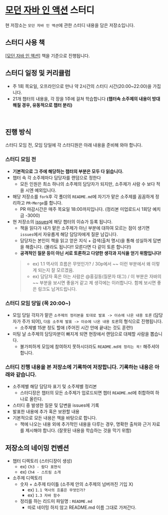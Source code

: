 # [모던 자바 인 액션](http://www.yes24.com/Product/Goods/77125987) 스터디

현 저장소는 `모던 자바 인 액션`에 관한 스터디 내용을 담은 저장소입니다.

## 스터디 사용 책

[[모던 자바 인 액션]](http://www.yes24.com/Product/Goods/77125987) 책을 기준으로 진행됩니다.

## 스터디 일정 및 커리큘럼

- 주 1회 목요일, 오프라인으로 만나 약 2시간의 스터디 시간(20:00~22:00)을 가집니다.
- 21개 챕터의 내용을, 각 장을 1주에 걸쳐 학습합니다 __(챕터속 소주제의 내용이 방대해질 경우, 유동적으로 챕터 분리)__

<br>


## 진행 방식
스터디 모임 전, 모임 당일에 각 스터디원은 아래 내용을 준비해 와야 합니다.
### 스터디 모임 전 
- **기본적으로 그 주에 해당하는 챕터의 부분은 모두 다 읽습니다.**
- 챕터 속 각 소주제마다 담당자를 랜덤으로 정한다 
  - 모든 인원은 최소 하나의 소주제의 담당자가 되지만, 소주제가 사람 수 보다 적을 시엔 예외입니다.
- 해당 저장소를 `fork`후 각 폴더의 `README.md`에 자기가 맡은 소주제를 꼼꼼하게 정리하고 `PR`-`Merge`를 합니다.
  - PR 마감시간은 매주 목요일 18:00까지입니다. (정리본 미업로드시 1회당 예치금 -3000) 
- 현 저장소의 [issues](https://github.com/backend-deep-dive/modern-java-in-action/issues)에 해당 챕터의 이슈가 등록 됩니다.
  - 책을 읽다가 내가 맡은 소주제가 아닌 부분에 대하여 모르는 점이 생기면 `issues`에서 자유롭게 해당 담당자에게 질문 남깁니다.
  - 담당자는 본인이 책을 읽고 얻은 지식 + 검색(출처 명시)을 통해 성실하게 답변을 해줍니다. (몰라도 됩니다!! 모른다면 다 같이 토론 합니다!) 
  - **공격적인 질문 등이 아닌 서로 토론하고 다양한 생각과 지식을 얻기 위함입니다!**
  >- ex) 1.1 역사의 흐름은 무엇인가? / 30p에서 ~~ 이런 부분에서 왜 이렇게 되는지 잘 모르겠음.
  >- ex) 담당자 혹은 아는 사람은 @홍길동(질문자 태그) / 이 부분은 자바의 ~~ 부분을 보시면 좋을거 같고 제 생각에는 이러합니다. 함께 보시면 좋은 링크도 남겨드립니다.
  
### 스터디 모임 당일 (목 20:00~)
- 모임 당일 각자가 맡은 `소주제의 정리본을 토대로 발표 -> 이슈에 나온 내용 토론` (담당자가 주가 되어), `다음 소주제 발표 -> 이슈에 나온 내용 토론`의 형식으로 진행됩니다.
  - 소주제별 15분 정도 할애 (주어진 시간 안에 끝내는 것도 훈련!) 
- 미팅 날 소주제의 담당자분이 빠지게 되면 현장에서 랜덤으로 대체할 사람을 뽑습니다.
  - 불가피하게 모임에 참여하지 못하시더라도 `README.md에 정리는 꼭!` 해주셔야 합니다. 

### 스터디 진행 내용을 본 저장소에 기록하여 저장합니다. 기록하는 내용은 아래와 같습니다.
  - 소주제별 해당 담당자 표기 및 소주제별 정리본
    - 스터디장은 챕터의 모든 소주제가 업로드되면 챕터 `README.md`에 취합하여 하나로 올린다.
  - 스터디 중 발생한 질문 및 답변을 issues에 기록 
  - 발표한 내용에 추가 혹은 보완할 내용
- 기본적으로 모든 내용은 책을 바탕으로 합니다. 
  - 책에 나오는 내용 외에 추가적인 내용을 다루는 경우, 명확한 출처와 근거 자료를 제시해야 합니다. (잘못된 내용을 학습하는 것을 막기 위함)

## 저장소의 네이밍 컨벤션

- 챕터 디렉토리 (스터디장이 생성)
  - ex) `Ch3 - 람다 표현식`
  - ex) `Ch4 - 스트림 소개`
- 소주제 디렉토리  
  - 숫자 + 소주제 타이틀 (소주제 안의 소주제의 넘버까진 기입 X)
    - ex) `1.1 역사의 흐름은 무엇인가?`
    - ex) `1.3 자바 함수`
  - 정리를 하는 리드미 파일명 : `README.md`
    - 따로 네이밍 하지 않고 README.md 이름 그대로 가져간다.
